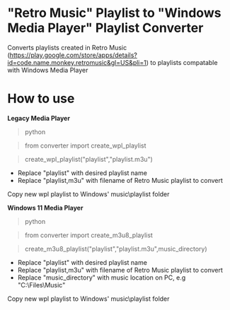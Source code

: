 # "Retro Music" Playlist to "Windows Media Player" Playlist Converter

Converts playlists created in Retro Music (https://play.google.com/store/apps/details?id=code.name.monkey.retromusic&gl=US&pli=1) to playlists compatable with Windows Media Player

# How to use

**Legacy Media Player**

> python

> from converter import create_wpl_playlist

> create_wpl_playlist("playlist","playlist.m3u")

- Replace "playlist" with desired playlist name
- Replace "playlist,m3u" with filename of Retro Music playlist to convert

Copy new wpl playlist to Windows' music\playlist folder

**Windows 11 Media Player**

> python

> from converter import create_m3u8_playlist

> create_m3u8_playlist("playlist","playlist.m3u",music_directory)

- Replace "playlist" with desired playlist name
- Replace "playlist,m3u" with filename of Retro Music playlist to convert
- Replace "music_directory" with music location on PC, e.g "C:\\Files\\Music"

Copy new wpl playlist to Windows' music\playlist folder
